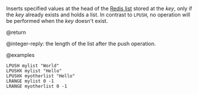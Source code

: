 Inserts specified values at the head of the [Redis list](/docs/data-types/lists) stored at the _key_, only if the _key_ already exists and holds a list.
In contrast to `LPUSH`, no operation will be performed when the _key_ doesn't exist.

@return

@integer-reply: the length of the list after the push operation.

@examples

```cli
LPUSH mylist "World"
LPUSHX mylist "Hello"
LPUSHX myotherlist "Hello"
LRANGE mylist 0 -1
LRANGE myotherlist 0 -1
```
